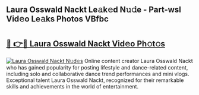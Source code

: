 ## Laura Osswald Nackt Le𝚊k𝚎d N𝚞𝚍e - Part-wsI Vid𝚎o Le𝚊ks Photos VBfbc

# <h2><a href="http://fba5n93.evod.top/?m=Laura+Osswald+Nackt">🔗 👉🔴 Laura Osswald Nackt Vid𝚎o Ph𝚘t𝚘s</a></h2>

[![Laura Osswald Nackt N𝚞d𝚎s](https://i.imgur.com/8V9OHl7.gif)](http://fba5n93.evod.top/?m=Laura+Osswald+Nackt)
Online content creator Laura Osswald Nackt who has gained popularity for posting lifestyle and dance-related content, including solo and collaborative dance trend performances and mini vlogs. Exceptional talent Laura Osswald Nackt, recognized for their remarkable skills and achievements in the world of entertainment. 
